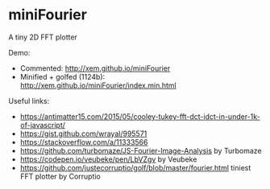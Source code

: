 miniFourier
==

A tiny 2D FFT plotter

Demo:

- Commented: http://xem.github.io/miniFourier
- Minified + golfed (1124b): http://xem.github.io/miniFourier/index.min.html

Useful links:

- https://antimatter15.com/2015/05/cooley-tukey-fft-dct-idct-in-under-1k-of-javascript/
- https://gist.github.com/wrayal/995571
- https://stackoverflow.com/a/11333566
- https://github.com/turbomaze/JS-Fourier-Image-Analysis by Turbomaze
- https://codepen.io/veubeke/pen/LbVZgv by Veubeke
- https://github.com/justecorruptio/golf/blob/master/fourier.html tiniest FFT plotter by Corruptio
